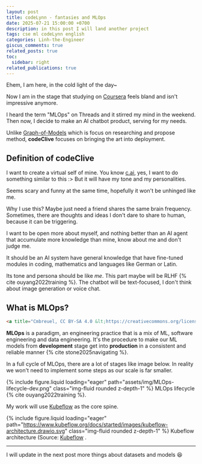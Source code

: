```yaml
---
layout: post
title: codeLynn - fantasies and MLOps
date: 2025-07-21 15:00:00 +0700
description: in this post I will land another project
tags: cse ml codeLynn english
categories: Linh-the-Engineer
giscus_comments: true
related_posts: true
toc:
  sidebar: right
related_publications: true
---
```


Ehem, I am here, in the cold light of the day~

Now I am in the stage that studying on [Coursera](https://www.coursera.org/) feels bland and isn't impressive anymore.

I heard the term "MLOps" on Threads and it stirred my mind in the weekend. Then now, I decide to make an AI chatbot product, serving for my needs.

Unlike [Graph-of-Models](https://vtrnnhlinh.github.io/blog/tag/gom/) which is focus on researching and propose method, **codeClive** focuses on bringing the art into deployment.

## Definition of codeClive

I want to create a virtual self of mine. You know [c.ai](https://character.ai/), yes, I want to do something similar to this :> But it will have my tone and my personalities.

Seems scary and funny at the same time, hopefully it won't be unhinged like me.

Why I use this? Maybe just need a friend shares the same brain frequency. Sometimes, there are thoughts and ideas I don't dare to share to human, because it can be triggering.

I want to be open more about myself, and nothing better than an AI agent that accumulate more knowledge than mine, know about me and don't judge me.

It should be an AI system have general knowledge that have fine-tuned modules in coding, mathematics and languages like German or Latin.

Its tone and persona should be like *me*. This part maybe will be RLHF {% cite ouyang2022training %}. The chatbot will be text-focused, I don't think about image generation or voice chat.

## What is MLOps?

```html
<a title="Cmbreuel, CC BY-SA 4.0 &lt;https://creativecommons.org/licenses/by-sa/4.0&gt;, via Wikimedia Commons" href="https://commons.wikimedia.org/wiki/File:ML_Ops_Venn_Diagram.svg"><img width="512" alt="ML Ops Venn Diagram" src="https://upload.wikimedia.org/wikipedia/commons/thumb/1/1b/ML_Ops_Venn_Diagram.svg/512px-ML_Ops_Venn_Diagram.svg.png?20210725212146"></a>
```

**MLOps** is a paradigm, an engineering practice that is a mix of ML, software engineering and data engineering. It's the procedure to make our ML models from **development** stage get into **production** in a consistent and reliable manner {% cite stone2025navigating %}.

In a full cycle of MLOps, there are a lot of stages like image below. In reality we won't need to implement some steps as our scale is far smaller.

{% include figure.liquid loading="eager" path="assets/img/MLOps-lifecycle-dev.png" class="img-fluid rounded z-depth-1" %}
MLOps lifecycle {% cite ouyang2022training %}.

My work will use [Kubeflow](https://www.kubeflow.org/) as the core spine.

{% include figure.liquid loading="eager" path="https://www.kubeflow.org/docs/started/images/kubeflow-architecture.drawio.svg" class="img-fluid rounded z-depth-1" %}
Kubeflow architecture (Source: [Kubeflow](https://www.kubeflow.org/docs/started/architecture/) .

---

I will update in the next post more things about datasets and models :laughing:
